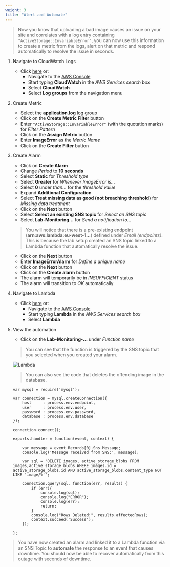 ```yaml
---
weight: 3
title: "Alert and Automate"
---
```


> Now you know that uploading a bad image causes an issue on your site and correlates with a log entry containing `"ActiveStorage::InvariableError"`, you can now use this information to create a metric from the logs, alert on that metric and respond automatically to resolve the issue in seconds.

1. Navigate to CloudWatch Logs
    - Click [here](https://eu-west-1.console.aws.amazon.com/cloudwatch/home?region=eu-west-1#logs:) or: 
        - Navigate to the [AWS Console](https://eu-west-1.console.aws.amazon.com/console/home?region=eu-west-1)
        - Start typing **CloudWatch** in the *AWS Services search box*
        - Select **CloudWatch**
        - Select **Log groups** from the navigation menu

1. Create Metric

    - Select the **application.log** log group
    - Click on the **Create Metric Filter** button
    - Enter `"ActiveStorage::InvariableError"` (with the quotation marks) for *Filter Pattern*
    - Click on the **Assign Metric** button
    - Enter **ImageError** as the *Metric Name*
    - Click on the **Create Filter** button

1. Create Alarm

    - Click on **Create Alarm**
    - Change *Period* to **10 seconds**
    - Select **Static** for *Threshold type*
    - Select **Greater** for *Whenever ImageError is...*
    - Select **0** under *than...* for the *threshold value*
    - Expand **Additional Configuration**
    - Select **Treat missing data as good (not breaching threshold)** for *Missing data treatment*
    - Click on the **Next** button
    - Select **Select an existing SNS topic** for *Select an SNS topic*
    - Select **Lab-Monitoring...** for *Send a notification to…*

    > You will notice that there is a pre-existing endpoint (**arn:aws:lambda:eu-west-1...**) defined under *Email (endpoints)*. This is because the lab setup created an SNS topic linked to a Lambda function that automatically resolve the issue.

    - Click on the **Next** button
    - Enter **ImageErrorAlarm** for *Define a unique name*
    - Click on the **Next** button
    - Click on the **Create alarm** button
    - The alarm will temporarily be in *INSUFFICIENT* status
    - The alarm will transition to *OK* automatically

1. Navigate to Lambda
    - Click [here](https://eu-west-1.console.aws.amazon.com/lambda/home?region=eu-west-1#/functions) or: 
        - Navigate to the [AWS Console](https://eu-west-1.console.aws.amazon.com/console/home?region=eu-west-1)
        - Start typing **Lambda** in the *AWS Services search box*
        - Select **Lambda**

1. View the automation
    - Click on the **Lab-Monitoring-...** under *Function name*

    > You can see that the function is triggered by the SNS topic that you selected when you created your alarm.

    ![Lambda](../../images/lambda.png)

    > You can also see the code that deletes the offending image in the database.

    ```
    var mysql = require('mysql');

    var connection = mysql.createConnection({
        host     : process.env.endpoint,
        user     : process.env.user,
        password : process.env.password,
        database : process.env.database
    });

    connection.connect();

    exports.handler = function(event, context) {

        var message = event.Records[0].Sns.Message;
        console.log('Message received from SNS:', message); 
        
        var sql = "DELETE images, active_storage_blobs FROM images,active_storage_blobs WHERE images.id = active_storage_blobs.id AND active_storage_blobs.content_type NOT LIKE 'image/%'";

        connection.query(sql, function(err, results) { 
            if (err){
                console.log(sql);
                console.log("ERROR");
                console.log(err);
                return;
            }
            console.log("Rows Deleted:", results.affectedRows);
            context.succeed('Success');
        });
    
    };
    ```

> You have now created an alarm and linked it to a Lambda function via an SNS Topic to **automate** the response to an event that causes downtime. You should now be able to recover automatically from this outage with seconds of downtime.

